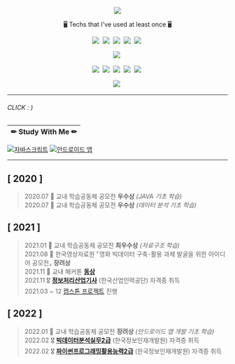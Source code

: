 <p align="center">
  <img src="https://capsule-render.vercel.app/api?type=wave&color=FFC0CB&height=300&section=header&text=YuBeen :)&fontSize=70" />
</p>

<p align="center"> 🖥 Techs that I've used at least once 🖥 </p>


<p align="center">
  <img src="https://img.shields.io/badge/C-A8B9CC?style=flat-square&logo=C&logoColor=white"/></a>&nbsp 
  <img src="https://img.shields.io/badge/Python-3766AB?style=flat-square&logo=Python&logoColor=white"/></a>&nbsp 
  <img src="https://img.shields.io/badge/Java-007396?style=flat-square&logo=Java&logoColor=white"/></a>&nbsp 
  <img src="https://img.shields.io/badge/C++-00599C?style=flat-square&logo=C%2B%2B&logoColor=white"/></a>&nbsp
  <img src="https://img.shields.io/badge/R-276DC3?style=flat-square&logo=R&logoColor=white"/></a>&nbsp

<p align="center">
  <img src="https://img.shields.io/badge/JavaScript-F7DF1E?style=flat-square&logo=JavaScript&logoColor=white"/></a>&nbsp
  
<p align="center">
  <img src="https://img.shields.io/badge/Eclipse IDE-2C2255?style=flat-square&logo=Eclipse IDE&logoColor=white"/></a>&nbsp
  <img src="https://img.shields.io/badge/PyCharm-000000?style=flat-square&logo=PyCharm&logoColor=white"/></a>&nbsp
  <img src="https://img.shields.io/badge/Visual Studio Code-007ACC?style=flat-square&logo=Visual Studio Code&logoColor=white"/></a>&nbsp
  <img src="https://img.shields.io/badge/Jupyter-F37626?style=flat-square&logo=Jupyter&logoColor=white"/></a>&nbsp
  <img src="https://img.shields.io/badge/AndroidStudio-3DDC84?style=flat-square&logo=AndroidStudio&logoColor=white"/></a>&nbsp
  
<p align="center">
  <img src="https://img.shields.io/badge/Django-092E20?style=flat-square&logo=Django&logoColor=white"/></a>&nbsp 

---  

###### CLICK : )
|✏ Study With Me ✏ |
|:-----:|
[![자바스크립트](https://img.shields.io/badge/JavaScript-F7DF1E?style=flat-square&logo=JavaScript&logoColor=white)](https://github.com/dbqls200/Study-JavaScript) [![안드로이드 앱](https://img.shields.io/badge/Android-3DDC84?style=flat-square&logo=Android&logoColor=white)](https://github.com/dbqls200/Study-Android-1)


  
---  
## [ 2020 ]  
>2020.07  🥈 교내 학습공동체 공모전 **우수상** *(JAVA 기초 학습)*  
>2020.07  🥈 교내 학습공동체 공모전 **우수상** *(데이터 분석 기초 학습)*  

## [ 2021 ]  
>2021.01  🥇 교내 학습공동체 공모전 **최우수상** *(자료구조 학습)*   
>2021.08  🏅 한국영상자료원 ⌜영화 빅데이터 구축･활용 과제 발굴을 위한 아이디어 공모전⌟ **장려상**   
>2021.11 🥉 교내 해커톤 [**동상**](https://github.com/dbqls200/2021Gyeongsothon)    
>2021.11 🎖 [**정보처리산업기사**](https://github.com/dbqls200/dbqls200/blob/main/image/%EC%A0%95%EB%B3%B4%EC%B2%98%EB%A6%AC%EC%82%B0%EC%97%85%EA%B8%B0%EC%82%AC.pdf) (한국산업인력공단) 자격증 취득    
>2021.03 ~ 12 [캡스톤 프로젝트](https://github.com/sssuunnnm/capstonedesign2021) 진행  

## [ 2022 ]  
>2022.01 🏅 교내 학습공동체 공모전 **장려상** *(안드로이드 앱 개발 기초 학습)*  
>2022.02 🎖 [**빅데이터분석실무2급**](https://github.com/dbqls200/dbqls200/blob/main/image/%EB%B9%85%EB%8D%B0%EC%9D%B4%ED%84%B0%EB%B6%84%EC%84%9D%EC%8B%A4%EB%AC%B42%EA%B8%89.pdf) (한국정보인재개발원) 자격증 취득  
>2022.02 🎖 [**파이썬프로그래밍활용능력2급**](https://github.com/dbqls200/dbqls200/blob/main/image/%ED%8C%8C%EC%9D%B4%EC%8D%AC%ED%94%84%EB%A1%9C%EA%B7%B8%EB%9E%98%EB%B0%8D%ED%99%9C%EC%9A%A9%EB%8A%A5%EB%A0%A52%EA%B8%89.pdf) (한국정보인재개발원) 자격증 취득
